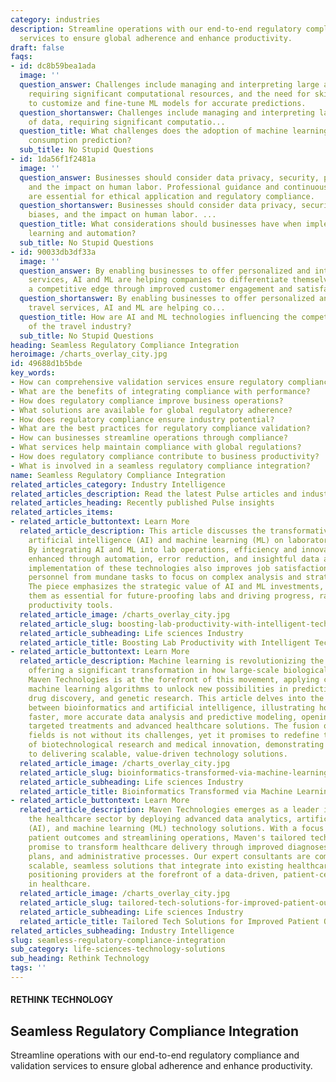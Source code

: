 ```yaml
---
category: industries
description: Streamline operations with our end-to-end regulatory compliance and validation
  services to ensure global adherence and enhance productivity.
draft: false
faqs:
- id: dc8b59bea1ada
  image: ''
  question_answer: Challenges include managing and interpreting large amounts of data,
    requiring significant computational resources, and the need for skilled professionals
    to customize and fine-tune ML models for accurate predictions.
  question_shortanswer: Challenges include managing and interpreting large amounts
    of data, requiring significant computatio...
  question_title: What challenges does the adoption of machine learning face in energy
    consumption prediction?
  sub_title: No Stupid Questions
- id: 1da56f1f2481a
  image: ''
  question_answer: Businesses should consider data privacy, security, potential biases,
    and the impact on human labor. Professional guidance and continuous monitoring
    are essential for ethical application and regulatory compliance.
  question_shortanswer: Businesses should consider data privacy, security, potential
    biases, and the impact on human labor. ...
  question_title: What considerations should businesses have when implementing machine
    learning and automation?
  sub_title: No Stupid Questions
- id: 90033db3df33a
  image: ''
  question_answer: By enabling businesses to offer personalized and intuitive travel
    services, AI and ML are helping companies to differentiate themselves and gain
    a competitive edge through improved customer engagement and satisfaction.
  question_shortanswer: By enabling businesses to offer personalized and intuitive
    travel services, AI and ML are helping co...
  question_title: How are AI and ML technologies influencing the competitive landscape
    of the travel industry?
  sub_title: No Stupid Questions
heading: Seamless Regulatory Compliance Integration
heroimage: /charts_overlay_city.jpg
id: 49688d1b5bde
key_words:
- How can comprehensive validation services ensure regulatory compliance?
- What are the benefits of integrating compliance with performance?
- How does regulatory compliance improve business operations?
- What solutions are available for global regulatory adherence?
- How does regulatory compliance ensure industry potential?
- What are the best practices for regulatory compliance validation?
- How can businesses streamline operations through compliance?
- What services help maintain compliance with global regulations?
- How does regulatory compliance contribute to business productivity?
- What is involved in a seamless regulatory compliance integration?
name: Seamless Regulatory Compliance Integration
related_articles_category: Industry Intelligence
related_articles_description: Read the latest Pulse articles and industry insights.
related_articles_heading: Recently published Pulse insights
related_articles_items:
- related_article_buttontext: Learn More
  related_article_description: This article discusses the transformative impact of
    artificial intelligence (AI) and machine learning (ML) on laboratory productivity.
    By integrating AI and ML into lab operations, efficiency and innovation are greatly
    enhanced through automation, error reduction, and insightful data analysis. The
    implementation of these technologies also improves job satisfaction by freeing
    personnel from mundane tasks to focus on complex analysis and strategic initiatives.
    The piece emphasizes the strategic value of AI and ML investments, portraying
    them as essential for future-proofing labs and driving progress, rather than mere
    productivity tools.
  related_article_image: /charts_overlay_city.jpg
  related_article_slug: boosting-lab-productivity-with-intelligent-tech-aids
  related_article_subheading: Life sciences Industry
  related_article_title: Boosting Lab Productivity with Intelligent Tech Aids
- related_article_buttontext: Learn More
  related_article_description: Machine learning is revolutionizing the field of bioinformatics,
    offering a significant transformation in how large-scale biological data is interpreted.
    Maven Technologies is at the forefront of this movement, applying cutting-edge
    machine learning algorithms to unlock new possibilities in predictive medicine,
    drug discovery, and genetic research. This article delves into the symbiotic relationship
    between bioinformatics and artificial intelligence, illustrating how it facilitates
    faster, more accurate data analysis and predictive modeling, opening doors to
    targeted treatments and advanced healthcare solutions. The fusion of these two
    fields is not without its challenges, yet it promises to redefine the landscape
    of biotechnological research and medical innovation, demonstrating Maven's commitment
    to delivering scalable, value-driven technology solutions.
  related_article_image: /charts_overlay_city.jpg
  related_article_slug: bioinformatics-transformed-via-machine-learning
  related_article_subheading: Life sciences Industry
  related_article_title: Bioinformatics Transformed via Machine Learning
- related_article_buttontext: Learn More
  related_article_description: Maven Technologies emerges as a leader in revolutionizing
    the healthcare sector by deploying advanced data analytics, artificial intelligence
    (AI), and machine learning (ML) technology solutions. With a focus on enhancing
    patient outcomes and streamlining operations, Maven's tailored technology integrations
    promise to transform healthcare delivery through improved diagnoses, treatment
    plans, and administrative processes. Our expert consultants are committed to delivering
    scalable, seamless solutions that integrate into existing healthcare systems,
    positioning providers at the forefront of a data-driven, patient-centered future
    in healthcare.
  related_article_image: /charts_overlay_city.jpg
  related_article_slug: tailored-tech-solutions-for-improved-patient-outcomes
  related_article_subheading: Life sciences Industry
  related_article_title: Tailored Tech Solutions for Improved Patient Outcomes
related_articles_subheading: Industry Intelligence
slug: seamless-regulatory-compliance-integration
sub_category: life-sciences-technology-solutions
sub_heading: Rethink Technology
tags: ''
---
```


#### RETHINK TECHNOLOGY
## Seamless Regulatory Compliance Integration
Streamline operations with our end-to-end regulatory compliance and validation services to ensure global adherence and enhance productivity.
